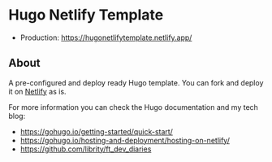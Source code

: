 # Hugo Netlify Template

- Production: https://hugonetlifytemplate.netlify.app/

## About <a name = "about"></a>

A pre-configured and deploy ready Hugo template.
You can fork and deploy it on [Netlify](https://app.netlify.com) as is.

For more information you can check the Hugo documentation and my tech blog:

- https://gohugo.io/getting-started/quick-start/
- https://gohugo.io/hosting-and-deployment/hosting-on-netlify/
- https://github.com/librity/ft_dev_diaries
